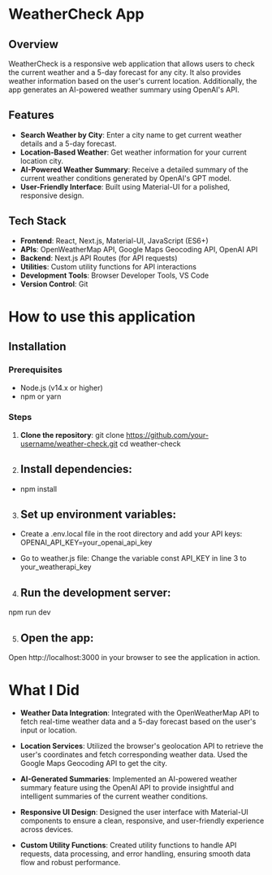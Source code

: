 # WeatherCheck App

## Overview

WeatherCheck is a responsive web application that allows users to check the current weather and a 5-day forecast for any city. It also provides weather information based on the user's current location. Additionally, the app generates an AI-powered weather summary using OpenAI's API.

## Features

- **Search Weather by City**: Enter a city name to get current weather details and a 5-day forecast.
- **Location-Based Weather**: Get weather information for your current location city.
- **AI-Powered Weather Summary**: Receive a detailed summary of the current weather conditions generated by OpenAI's GPT model.
- **User-Friendly Interface**: Built using Material-UI for a polished, responsive design.

## Tech Stack

- **Frontend**: React, Next.js, Material-UI, JavaScript (ES6+)
- **APIs**: OpenWeatherMap API, Google Maps Geocoding API, OpenAI API
- **Backend**: Next.js API Routes (for API requests)
- **Utilities**: Custom utility functions for API interactions
- **Development Tools**: Browser Developer Tools, VS Code
- **Version Control**: Git
  
# How to use this application 
## Installation

### Prerequisites

- Node.js (v14.x or higher)
- npm or yarn

### Steps

1. **Clone the repository**:
   git clone https://github.com/your-username/weather-check.git
   cd weather-check
2. ## Install dependencies:

- npm install

3. ## Set up environment variables:
- Create a .env.local file in the root directory and add your API keys:
OPENAI_API_KEY=your_openai_api_key

- Go to weather.js file:
Change the variable const API_KEY in line 3 to your_weatherapi_key

4. ## Run the development server:
npm run dev

5. ## Open the app:
Open http://localhost:3000 in your browser to see the application in action.

# What I Did
- **Weather Data Integration**: Integrated with the OpenWeatherMap API to fetch real-time weather data and a 5-day forecast based on the user's input or location.

- **Location Services**: Utilized the browser's geolocation API to retrieve the user's coordinates and fetch corresponding weather data. Used the Google Maps Geocoding API to get the city.

- **AI-Generated Summaries**: Implemented an AI-powered weather summary feature using the OpenAI API to provide insightful and intelligent summaries of the current weather conditions.

- **Responsive UI Design**: Designed the user interface with Material-UI components to ensure a clean, responsive, and user-friendly experience across devices.

- **Custom Utility Functions**: Created utility functions to handle API requests, data processing, and error handling, ensuring smooth data flow and robust performance.

